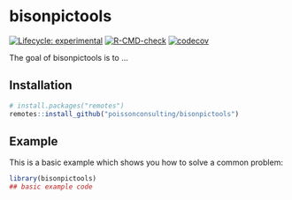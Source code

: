 
# bisonpictools

<!-- badges: start -->

[![Lifecycle:
experimental](https://img.shields.io/badge/lifecycle-experimental-orange.svg)](https://lifecycle.r-lib.org/articles/stages.html#experimental)
[![R-CMD-check](https://github.com/poissonconsulting/bisonpictools/actions/workflows/R-CMD-check.yaml/badge.svg)](https://github.com/poissonconsulting/bisonpictools/actions/workflows/R-CMD-check.yaml)
[![codecov](https://codecov.io/gh/poissonconsulting/bisonpictools/graph/badge.svg?token=znqSXiltZo)](https://codecov.io/gh/poissonconsulting/bisonpictools)
<!-- badges: end -->

The goal of bisonpictools is to …

## Installation

``` r
# install.packages("remotes")
remotes::install_github("poissonconsulting/bisonpictools")
```

## Example

This is a basic example which shows you how to solve a common problem:

``` r
library(bisonpictools)
## basic example code
```
